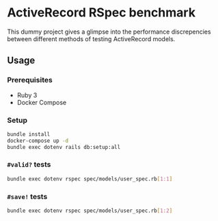 # ActiveRecord RSpec benchmark

This dummy project gives a glimpse into the performance discrepencies between
different methods of testing ActiveRecord models.

## Usage

### Prerequisites

- Ruby 3
- Docker Compose

### Setup

```bash
bundle install
docker-compose up -d
bundle exec dotenv rails db:setup:all
```

### `#valid?` tests

```bash
bundle exec dotenv rspec spec/models/user_spec.rb[1:1]
```

### `#save!` tests

```bash
bundle exec dotenv rspec spec/models/user_spec.rb[1:2]
```
